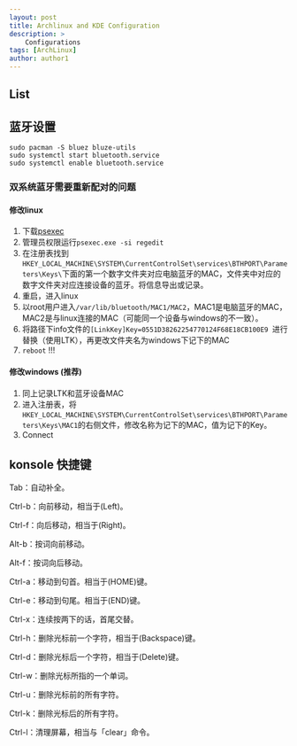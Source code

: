 ```yaml
---
layout: post
title: Archlinux and KDE Configuration
description: >
    Configurations
tags: [ArchLinux]
author: author1
---
```


## List


## 蓝牙设置

```shell
sudo pacman -S bluez bluze-utils
sudo systemctl start bluetooth.service
sudo systemctl enable bluetooth.service
```

### 双系统蓝牙需要重新配对的问题

#### 修改linux

1. 下载[psexec](https://learn.microsoft.com/en-us/sysinternals/downloads/psexec)
2. 管理员权限运行`psexec.exe -si regedit`
3. 在注册表找到`HKEY_LOCAL_MACHINE\SYSTEM\CurrentControlSet\services\BTHPORT\Parameters\Keys\`下面的第一个数字文件夹对应电脑蓝牙的MAC，文件夹中对应的数字文件夹对应连接设备的蓝牙。将信息导出或记录。
4. 重启，进入linux
5. 以root用户进入`/var/lib/bluetooth/MAC1/MAC2`，MAC1是电脑蓝牙的MAC，MAC2是与linux连接的MAC（可能同一个设备与windows的不一致）。
6. 将路径下info文件的`[LinkKey]Key=0551D38262254770124F68E18CB100E9
`进行替换（使用LTK），再更改文件夹名为windows下记下的MAC
7. `reboot` !!!

#### 修改windows (推荐)

1. 同上记录LTK和蓝牙设备MAC
2. 进入注册表，将`HKEY_LOCAL_MACHINE\SYSTEM\CurrentControlSet\services\BTHPORT\Parameters\Keys\MAC1`的右侧文件，修改名称为记下的MAC，值为记下的Key。
3. Connect

## konsole 快捷键

Tab：自动补全。

Ctrl-b：向前移动，相当于(Left)。

Ctrl-f：向后移动，相当于(Right)。

Alt-b：按词向前移动。

Alt-f：按词向后移动。

Ctrl-a：移动到句首。相当于(HOME)键。

Ctrl-e：移动到句尾。相当于(END)键。

Ctrl-x：连续按两下的话，首尾交替。

Ctrl-h：删除光标前一个字符，相当于(Backspace)键。

Ctrl-d：删除光标后一个字符，相当于(Delete)键。

Ctrl-w：删除光标所指的一个单词。

Ctrl-u：删除光标前的所有字符。

Ctrl-k：删除光标后的所有字符。

Ctrl-l：清理屏幕，相当与「clear」命令。


